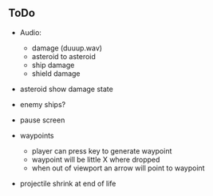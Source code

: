 ## ToDo

 - Audio:
   - damage (duuup.wav)
   - asteroid to asteroid
   - ship damage
   - shield damage

 - asteroid show damage state
 - enemy ships?
 - pause screen
 - waypoints 
   - player can press key to generate waypoint
   - waypoint will be little X where dropped
   - when out of viewport an arrow will point to waypoint 
 - projectile shrink at end of life
